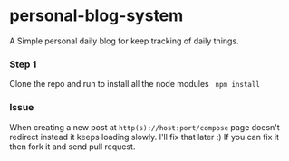 # personal-blog-system
A Simple personal daily blog for keep tracking of  daily things.

### Step 1
Clone the repo and run to install all the node modules
``` npm install```

### Issue
When creating a new post at ```http(s)://host:port/compose``` page doesn't redirect instead it keeps loading slowly. I'll fix that later :) If you can fix it then fork it and send pull request.
